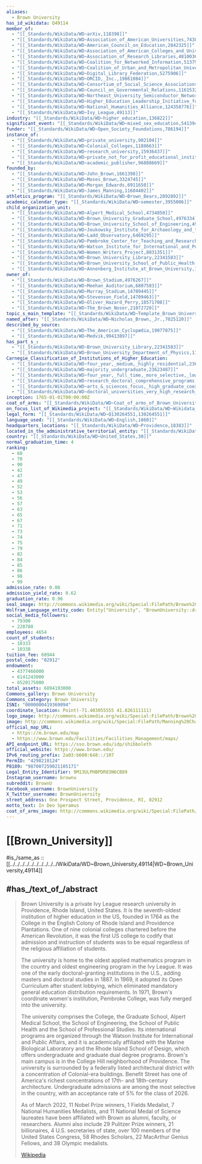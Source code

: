 ```yaml
---
aliases:
  - Brown University
has_id_wikidata: Q49114
member_of:
  - "[[_Standards/WikiData/WD~arXiv,118398]]"
  - "[[_Standards/WikiData/WD~Association_of_American_Universities,743812]]"
  - "[[_Standards/WikiData/WD~American_Council_on_Education,2842325]]"
  - "[[_Standards/WikiData/WD~Association_of_American_Colleges_and_Universities,4809602]]"
  - "[[_Standards/WikiData/WD~Association_of_Research_Libraries,4810036]]"
  - "[[_Standards/WikiData/WD~Coalition_for_Networked_Information,5137944]]"
  - "[[_Standards/WikiData/WD~Coalition_of_Urban_and_Metropolitan_Universities,5137991]]"
  - "[[_Standards/WikiData/WD~Digital_Library_Federation,5275906]]"
  - "[[_Standards/WikiData/WD~ORCID,_Inc.,19861084]]"
  - "[[_Standards/WikiData/WD~Consortium_of_Social_Science_Associations,101483295]]"
  - "[[_Standards/WikiData/WD~Council_on_Governmental_Relations,116153205]]"
  - "[[_Standards/WikiData/WD~Northeast_University_Semiconductor_Network,117746046]]"
  - "[[_Standards/WikiData/WD~Higher_Education_Leadership_Initiative_for_Open_Scholarship,123938901]]"
  - "[[_Standards/WikiData/WD~National_Humanities_Alliance,124358776]]"
  - "[[_Standards/WikiData/WD~Ivy_League,49113]]"
industry: "[[_Standards/WikiData/WD~higher_education,136822]]"
significant_event: "[[_Standards/WikiData/WD~mixed_sex_education,541394]]"
funder: "[[_Standards/WikiData/WD~Open_Society_Foundations,786194]]"
instance_of:
  - "[[_Standards/WikiData/WD~private_university,902104]]"
  - "[[_Standards/WikiData/WD~Colonial_Colleges,1188663]]"
  - "[[_Standards/WikiData/WD~research_university,15936437]]"
  - "[[_Standards/WikiData/WD~private_not_for_profit_educational_institution,23002054]]"
  - "[[_Standards/WikiData/WD~academic_publisher,96888669]]"
founded_by:
  - "[[_Standards/WikiData/WD~John_Brown,1661398]]"
  - "[[_Standards/WikiData/WD~Moses_Brown,3324745]]"
  - "[[_Standards/WikiData/WD~Morgan_Edwards,6911650]]"
  - "[[_Standards/WikiData/WD~James_Manning,11684402]]"
athletics_program: "[[_Standards/WikiData/WD~Brown_Bears,2892892]]"
academic_calendar_type: "[[_Standards/WikiData/WD~semester,3955006]]"
child_organization_unit:
  - "[[_Standards/WikiData/WD~Alpert_Medical_School,4734850]]"
  - "[[_Standards/WikiData/WD~Brown_University_Graduate_School,4976334]]"
  - "[[_Standards/WikiData/WD~Brown_University_School_of_Engineering,4976343]]"
  - "[[_Standards/WikiData/WD~Joukowsky_Institute_for_Archaeology_and_the_Ancient_World,6294577]]"
  - "[[_Standards/WikiData/WD~Ladd_Observatory,6469295]]"
  - "[[_Standards/WikiData/WD~Pembroke_Center_for_Teaching_and_Research_on_Women,7161946]]"
  - "[[_Standards/WikiData/WD~Watson_Institute_for_International_and_Public_Affairs,7974826]]"
  - "[[_Standards/WikiData/WD~Women_Writers_Project,8031351]]"
  - "[[_Standards/WikiData/WD~Brown_University_Library,22341583]]"
  - "[[_Standards/WikiData/WD~Brown_University_School_of_Public_Health,105676352]]"
  - "[[_Standards/WikiData/WD~Annenberg_Institute_at_Brown_University,110971478]]"
owner_of:
  - "[[_Standards/WikiData/WD~Brown_Stadium,4976267]]"
  - "[[_Standards/WikiData/WD~Meehan_Auditorium,6807503]]"
  - "[[_Standards/WikiData/WD~Murray_Stadium,14709445]]"
  - "[[_Standards/WikiData/WD~Stevenson_Field,14709463]]"
  - "[[_Standards/WikiData/WD~Oliver_Hazard_Perry,18571708]]"
  - "[[_Standards/WikiData/WD~The_Brown_Noser,21072720]]"
topic_s_main_template: "[[_Standards/WikiData/WD~Template_Brown_University,6731067]]"
named_after: "[[_Standards/WikiData/WD~Nicholas_Brown,_Jr.,7025120]]"
described_by_source:
  - "[[_Standards/WikiData/WD~The_American_Cyclopædia,19077875]]"
  - "[[_Standards/WikiData/WD~Medvik,99413897]]"
has_part_s_:
  - "[[_Standards/WikiData/WD~Brown_University_Library,22341583]]"
  - "[[_Standards/WikiData/WD~Brown_University_Department_of_Physics,117474126]]"
Carnegie_Classification_of_Institutions_of_Higher_Education:
  - "[[_Standards/WikiData/WD~four_year,_medium,_highly_residential,23622828]]"
  - "[[_Standards/WikiData/WD~majority_undergraduate,23623487]]"
  - "[[_Standards/WikiData/WD~four_year,_full_time,_more_selective,_lower_transfer_in,23662432]]"
  - "[[_Standards/WikiData/WD~research_doctoral_comprehensive_programs,_with_medical_veterinary_school,23662486]]"
  - "[[_Standards/WikiData/WD~arts_&_sciences_focus,_high_graduate_coexistence,23662741]]"
  - "[[_Standards/WikiData/WD~doctoral_universities_very_high_research_activity,113624884]]"
inception: 1765-01-01T00:00:00Z
coat_of_arms: "[[_Standards/WikiData/WD~Coat_of_arms_of_Brown_University,105663795]]"
on_focus_list_of_Wikimedia_project: "[[_Standards/WikiData/WD~Wikidata_WikiProject_Academic_Publisher,117222928]]"
legal_form: "[[_Standards/WikiData/WD~Q130264551,130264551]]"
language_used: "[[_Standards/WikiData/WD~English,1860]]"
headquarters_locations: "[[_Standards/WikiData/WD~Providence,18383]]"
located_in_the_administrative_territorial_entity: "[[_Standards/WikiData/WD~Providence,18383]]"
country: "[[_Standards/WikiData/WD~United_States,30]]"
normal_graduation_time: 4
ranking:
  - 60
  - 70
  - 90
  - 42
  - 47
  - 49
  - 52
  - 53
  - 56
  - 57
  - 63
  - 65
  - 67
  - 71
  - 73
  - 74
  - 75
  - 79
  - 82
  - 84
  - 85
  - 86
  - 98
  - 99
admission_rate: 0.08
admission_yield_rate: 0.62
graduation_rate: 0.96
seal_image: http://commons.wikimedia.org/wiki/Special:FilePath/Brown%20seal.svg
Wolfram_Language_entity_code: Entity["University", "BrownUniversity::dr243"]
social_media_followers:
  - 79300
  - 228788
employees: 4654
count_of_students:
  - 10333
  - 10338
tuition_fee: 60944
postal_code: "02912"
endowment:
  - 4377466000
  - 6141243000
  - 6520175000
total_assets: 6894193000
Commons_gallery: Brown University
Commons_category: Brown University
ISNI: "0000000419369094"
coordinate_location: Point(-71.403055555 41.826111111)
logo_image: http://commons.wikimedia.org/wiki/Special:FilePath/Brown%20University%20logo.svg
image: http://commons.wikimedia.org/wiki/Special:FilePath/Manning%20Chapel.jpg
official_map_URL:
  - https://m.brown.edu/map
  - https://www.brown.edu/Facilities/Facilities_Management/maps/
API_endpoint_URL: https://sso.brown.edu/idp/shibboleth
official_website: https://www.brown.edu/
IPv6_routing_prefix: 2a03:b600:648::/107
PermID: "4298210124"
P8189: "987007259021105171"
Legal_Entity_Identifier: 9M13ULPHBPDR83N6CB89
Instagram_username: brownu
subreddit: BrownU
Facebook_username: BrownUniversity
X_Twitter_username: BrownUniversity
street_address: One Prospect Street, Providence, RI, 02912
motto_text: In Deo Speramus
coat_of_arms_image: http://commons.wikimedia.org/wiki/Special:FilePath/Brown%20Coat%20of%20Arms.svg
---
```


# [[Brown_University]] 

#is_/same_as :: [[../../../../../../../../../../WikiData/WD~Brown_University,49114|WD~Brown_University,49114]] 

## #has_/text_of_/abstract 

> Brown University is a private Ivy League research university in Providence, Rhode Island, United States. 
> It is the seventh-oldest institution of higher education in the US, 
> founded in 1764 as the College in the English Colony of Rhode Island and Providence Plantations. 
> One of nine colonial colleges chartered before the American Revolution, 
> it was the first US college to codify that admission and instruction of students 
> was to be equal regardless of the religious affiliation of students.
>
> The university is home to the oldest applied mathematics program in the country 
> and oldest engineering program in the Ivy League. 
> It was one of the early doctoral-granting  institutions in the U.S., 
> adding masters and doctoral studies in 1887. 
> In 1969, it adopted its Open Curriculum after student lobbying, 
> which eliminated mandatory general education distribution requirements. 
> In 1971, Brown's coordinate women's institution, Pembroke College, 
> was fully merged into the university.
>
> The university comprises the College, the Graduate School, Alpert Medical School, the School of Engineering, the School of Public Health and the School of Professional Studies. Its international programs are organized through the Watson Institute for International and Public Affairs, and it is academically affiliated with the Marine Biological Laboratory and the Rhode Island School of Design, which offers undergraduate and graduate dual degree programs. Brown's main campus is in the College Hill neighborhood of Providence. The university is surrounded by a federally listed architectural district with a concentration of Colonial-era buildings. Benefit Street has one of America's richest concentrations of 17th- and 18th-century architecture. Undergraduate admissions are among the most selective in the country, with an acceptance rate of 5% for the class of 2026.
>
> As of March 2022, 11 Nobel Prize winners, 1 Fields Medalist, 7 National Humanities Medalists, and 11 National Medal of Science laureates have been affiliated with Brown as alumni, faculty, or researchers. Alumni also include 29 Pulitzer Prize winners, 21 billionaires, 4 U.S. secretaries of state, over 100 members of the United States Congress, 58 Rhodes Scholars, 22 MacArthur Genius Fellows, and 38 Olympic medalists.
>
> [Wikipedia](https://en.wikipedia.org/wiki/Brown%20University) 

